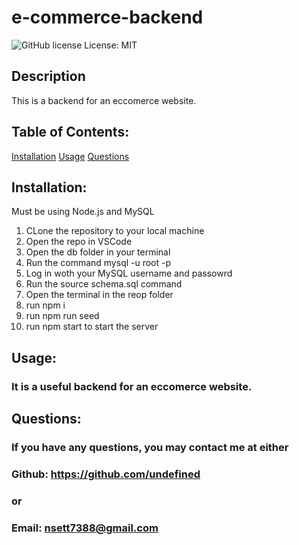 # e-commerce-backend 
  ![GitHub license](https://img.shields.io/github/license/Naereen/StrapDown.js.svg)
  License: MIT 

## Description
This is a backend for an eccomerce website. 

## Table of Contents:
  [Installation](#installation)
  [Usage](#usage)
  [Questions](#questions)

  ## Installation:
  Must be using Node.js and MySQL 
  
  1) CLone the repository to your local machine
  2) Open the repo in VSCode 
  3) Open the db folder in your terminal 
  4) Run the command mysql -u root -p 
  5) Log in woth your MySQL username and passowrd 
  6) Run the source schema.sql command 
  7) Open the terminal in the reop folder 
  8) run npm i 
  9) run npm run seed 
  10) run npm start to start the server

  ## Usage:
  ### It is a useful backend for an eccomerce website.

  ## Questions:
  ### If you have any questions, you may contact me at either
  ### Github: https://github.com/undefined
  ### or
  ### Email: nsett7388@gmail.com
